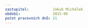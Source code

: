 ```yaml
---
zastupitel:           Jakub Michálek
období:               2015-08
počet pracovních dnů: 21
---
```


